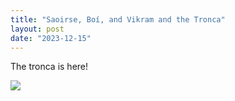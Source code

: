 ```yaml
---
title: "Saoirse, Boí, and Vikram and the Tronca"
layout: post
date: "2023-12-15"
---
```


The tronca is here!

![](/assets/images/2023/20231215_1721126674413462573498876-1024x461.jpg)
